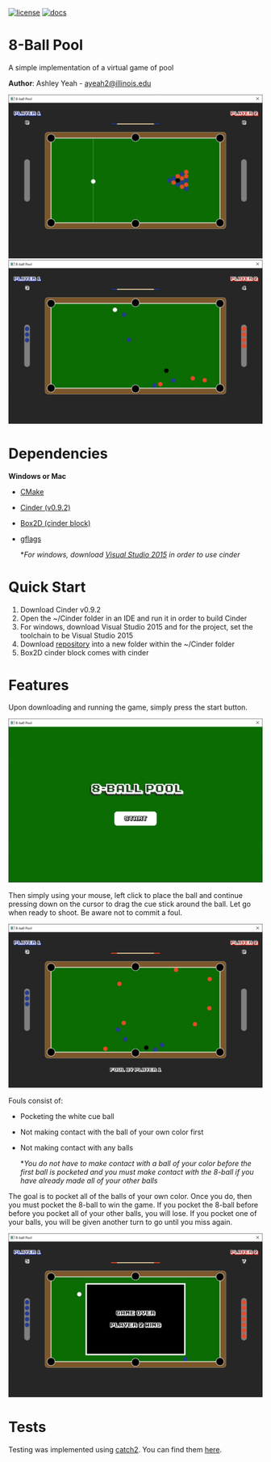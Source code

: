 [![license](https://img.shields.io/badge/license-MIT-green)](LICENSE)
[![docs](https://img.shields.io/badge/docs-yes-brightgreen)](docs/README.md)

# 8-Ball Pool
A simple implementation of a virtual game of pool

**Author**: Ashley Yeah - [ayeah2@illinois.edu](mailto:ayeah2@illinois.edu)

![Begin Game](https://raw.githubusercontent.com/CS126SP20/final-project-ashleyeah/master/assets/images/8-ball%20begin%20game.png?token=ANDXBLJJQTNN7CE4BYTRJZC6XSISQ)
![Playing](https://raw.githubusercontent.com/CS126SP20/final-project-ashleyeah/master/assets/images/8-ball%20playing.png?token=ANDXBLPBBT5E3O26R7UDHNS6XSI4S)

# Dependencies

**Windows or Mac**
* [CMake](https://cmake.org/)
* [Cinder (v0.9.2)](https://libcinder.org/download)
* [Box2D (cinder block)](https://github.com/y3i12/CinderBox2D)
* [gflags](https://github.com/gflags/gflags)

  **For windows, download [Visual Studio 2015](https://my.visualstudio.com/Downloads?q=visual%20studio%202015&wt.mc_id=o~msft~vscom~older-downloads) in order to use cinder*
  
# Quick Start

1) Download Cinder v0.9.2
2) Open the ~/Cinder folder in an IDE and run it in order to build Cinder
3) For windows, download Visual Studio 2015 and for the project, set the toolchain to be Visual Studio 2015
4) Download [repository](https://github.com/CS126SP20/final-project-ashleyeah.git) into a new folder within the ~/Cinder folder
5) Box2D cinder block comes with cinder

# Features

Upon downloading and running the game, simply press the start button.

![Start Screen](https://raw.githubusercontent.com/CS126SP20/final-project-ashleyeah/master/assets/images/8-ball%20start.png?token=ANDXBLLKLPCKV4NCZHXISGC6XSIUY)

Then simply using your mouse, left click to place the ball and continue pressing down on the cursor to drag the cue stick around the ball. Let go when ready to shoot. Be aware not to commit a foul.

![Foul](https://raw.githubusercontent.com/CS126SP20/final-project-ashleyeah/master/assets/images/8-ball%20foul.png?token=ANDXBLNGGS5OEYDOS67QTA26XSI72)
  
  Fouls consist of:
  - Pocketing the white cue ball
  - Not making contact with the ball of your own color first
  - Not making contact with any balls
  
    **You do not have to make contact with a ball of your color before the first ball is pocketed and you must make contact with the 8-ball if you have already made all of your other balls*
  
The goal is to pocket all of the balls of your own color. Once you do, then you must pocket the 8-ball to win the game. If you pocket the 8-ball before before you pocket all of your other balls, you will lose. If you pocket one of your balls, you will be given another turn to go until you miss again.

![Game Over](https://raw.githubusercontent.com/CS126SP20/final-project-ashleyeah/master/assets/images/8-ball%20game%20over.png?token=ANDXBLMUK2G6ZA4YWAPEEFC6XSJCC)

# Tests

Testing was implemented using [catch2](https://github.com/catchorg/Catch2). You can find them [here](https://github.com/CS126SP20/final-project-ashleyeah/blob/master/tests/test.cc).
